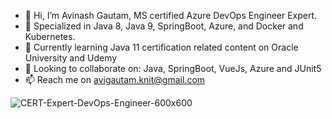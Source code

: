 - 👋 Hi, I’m Avinash Gautam, MS certified Azure DevOps Engineer Expert.
- 👀 Specialized in Java 8, Java 9, SpringBoot, Azure, and Docker and Kubernetes.
- 🌱 Currently learning Java 11 certification related content on Oracle University and Udemy
- 💞️ Looking to collaborate on: Java, SpringBoot, VueJs, Azure and JUnit5
- 📫 Reach me on avigautam.knit@gmail.com

![CERT-Expert-DevOps-Engineer-600x600](https://user-images.githubusercontent.com/55783780/147729186-858ca081-130a-43d9-89b1-04990b5d499d.png)

<!---
avigautam/avigautam is a ✨ special ✨ repository because its `README.md` (this file) appears on your GitHub profile.
You can click the Preview link to take a look at your changes.
--->
